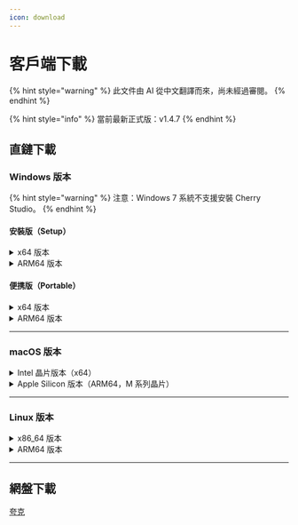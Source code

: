 ```yaml
---
icon: download
---
```

# 客戶端下載


{% hint style="warning" %}
此文件由 AI 從中文翻譯而來，尚未經過審閱。
{% endhint %}




{% hint style="info" %}
當前最新正式版：v1.4.7
{% endhint %}

## 直鏈下載

### Windows 版本

{% hint style="warning" %}
注意：Windows 7 系統不支援安裝 Cherry Studio。
{% endhint %}

#### 安裝版（Setup）

<details>

<summary>x64 版本</summary>

主線路：

【[Cherry Studio 官網](https://cherry-ai.com/download)】 【[GitHub](https://github.com/CherryHQ/cherry-studio/releases/download/v1.4.7/Cherry-Studio-1.4.7-x64-setup.exe)】

備用線路：

【[線路1](https://download-cf.ocoolai.com/https://github.com/CherryHQ/cherry-studio/releases/download/v1.4.7/Cherry-Studio-1.4.7-x64-setup.exe)】 【[線路2](https://download.ocoolai.com/https://github.com/CherryHQ/cherry-studio/releases/download/v1.4.7/Cherry-Studio-1.4.7-x64-setup.exe)】 【[線路3](https://download.ocoolai.online/https://github.com/CherryHQ/cherry-studio/releases/download/v1.4.7/Cherry-Studio-1.4.7-x64-setup.exe)】

</details>

<details>

<summary>ARM64 版本</summary>

主線路：

【[Cherry Studio 官網](https://cherry-ai.com/download)】 【[GitHub](https://github.com/CherryHQ/cherry-studio/releases/download/v1.4.7/Cherry-Studio-1.4.7-arm64-setup.exe)】

備用線路：

【[線路1](https://download-cf.ocoolai.com/https://github.com/CherryHQ/cherry-studio/releases/download/v1.4.7/Cherry-Studio-1.4.7-arm64-setup.exe)】 【[線路2](https://download.ocoolai.com/https://github.com/CherryHQ/cherry-studio/releases/download/v1.4.7/Cherry-Studio-1.4.7-arm64-setup.exe)】 【[線路3](https://download.ocoolai.online/https://github.com/CherryHQ/cherry-studio/releases/download/v1.4.7/Cherry-Studio-1.4.7-arm64-setup.exe)】

</details>

#### 便携版（Portable）

<details>

<summary>x64 版本</summary>

主線路：

【[Cherry Studio 官網](https://cherry-ai.com/download)】 【[GitHub](https://github.com/CherryHQ/cherry-studio/releases/download/v1.4.7/Cherry-Studio-1.4.7-x64-portable.exe)】

備用線路：

【[線路1](https://download-cf.ocoolai.com/https://github.com/CherryHQ/cherry-studio/releases/download/v1.4.7/Cherry-Studio-1.4.7-x64-portable.exe)】 【[線路2](https://download.ocoolai.com/https://github.com/CherryHQ/cherry-studio/releases/download/v1.4.7/Cherry-Studio-1.4.7-x64-portable.exe)】 【[線路3](https://download.ocoolai.online/https://github.com/CherryHQ/cherry-studio/releases/download/v1.4.7/Cherry-Studio-1.4.7-x64-portable.exe)】

</details>

<details>

<summary>ARM64 版本</summary>

主線路：

【[Cherry Studio 官網](https://cherry-ai.com/download)】 【[GitHub](https://github.com/CherryHQ/cherry-studio/releases/download/v1.4.7/Cherry-Studio-1.4.7-arm64-portable.exe)】

備用線路：

【[線路1](https://download-cf.ocoolai.com/https://github.com/CherryHQ/cherry-studio/releases/download/v1.4.7/Cherry-Studio-1.4.7-arm64-portable.exe)】 【[線路2](https://download.ocoolai.com/https://github.com/CherryHQ/cherry-studio/releases/download/v1.4.7/Cherry-Studio-1.4.7-arm64-portable.exe)】 【[線路3](https://download.ocoolai.online/https://github.com/CherryHQ/cherry-studio/releases/download/v1.4.7/Cherry-Studio-1.4.7-arm64-portable.exe)】

</details>

***

### macOS 版本

<details>

<summary>Intel 晶片版本（x64）</summary>

主線路：

【[Cherry Studio 官網](https://cherry-ai.com/download)】 【[GitHub](https://github.com/CherryHQ/cherry-studio/releases/download/v1.4.7/Cherry-Studio-1.4.7-x64.dmg)】

備用線路：

【[線路1](https://download-cf.ocoolai.com/https://github.com/CherryHQ/cherry-studio/releases/download/v1.4.7/Cherry-Studio-1.4.7-x64.dmg)】 【[線路2](https://download.ocoolai.com/https://github.com/CherryHQ/cherry-studio/releases/download/v1.4.7/Cherry-Studio-1.4.7-x64.dmg)】 【[線路3](https://download.ocoolai.online/https://github.com/CherryHQ/cherry-studio/releases/download/v1.4.7/Cherry-Studio-1.4.7-x64.dmg)】

</details>

<details>

<summary>Apple Silicon 版本（ARM64，M 系列晶片）</summary>

主線路：

【[Cherry Studio 官網](https://cherry-ai.com/download)】 【[GitHub](https://github.com/CherryHQ/cherry-studio/releases/download/v1.4.7/Cherry-Studio-1.4.7-arm64.dmg)】

備用線路：

【[線路1](https://download-cf.ocoolai.com/https://github.com/CherryHQ/cherry-studio/releases/download/v1.4.7/Cherry-Studio-1.4.7-arm64.dmg)】 【[線路2](https://download.ocoolai.com/https://github.com/CherryHQ/cherry-studio/releases/download/v1.4.7/Cherry-Studio-1.4.7-arm64.dmg)】 【[線路3](https://download.ocoolai.online/https://github.com/CherryHQ/cherry-studio/releases/download/v1.4.7/Cherry-Studio-1.4.7-arm64.dmg)】

</details>

***

### Linux 版本

<details>

<summary>x86_64 版本</summary>

主線路：

【[Cherry Studio 官網](https://cherry-ai.com/download)】 【[GitHub](https://github.com/CherryHQ/cherry-studio/releases/download/v1.4.7/Cherry-Studio-1.4.7-x86_64.AppImage)】

備用線路：

【[線路1](https://download-cf.ocoolai.com/https://github.com/CherryHQ/cherry-studio/releases/download/v1.4.7/Cherry-Studio-1.4.7-x86_64.AppImage)】 【[線路2](https://download.ocoolai.com/https://github.com/CherryHQ/cherry-studio/releases/download/v1.4.7/Cherry-Studio-1.4.7-x86_64.AppImage)】 【[線路3](https://download.ocoolai.online/https://github.com/CherryHQ/cherry-studio/releases/download/v1.4.7/Cherry-Studio-1.4.7-x86_64.AppImage)】

</details>

<details>

<summary>ARM64 版本</summary>

主線路：

【[Cherry Studio 官網](https://cherry-ai.com/download)】 【[GitHub](https://github.com/CherryHQ/cherry-studio/releases/download/v1.4.7/Cherry-Studio-1.4.7-arm64.AppImage)】

備用線路：

【[線路1](https://download-cf.ocoolai.com/https://github.com/CherryHQ/cherry-studio/releases/download/v1.4.7/Cherry-Studio-1.4.7-arm64.AppImage)】 【[線路2](https://download.ocoolai.com/https://github.com/CherryHQ/cherry-studio/releases/download/v1.4.7/Cherry-Studio-1.4.7-arm64.AppImage)】 【[線路3](https://download.ocoolai.online/https://github.com/CherryHQ/cherry-studio/releases/download/v1.4.7/Cherry-Studio-1.4.7-arm64-AppImage)】

</details>

***

## 網盤下載

[夸克](https://pan.quark.cn/s/c8533a1ec63e#/list/share)